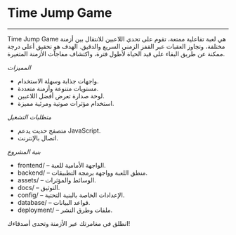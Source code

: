 # Time Jump Game
-----------

Time Jump Game هي لعبة تفاعلية ممتعة، تقوم على تحدي اللاعبين للانتقال بين أزمنة مختلفة، وتجاوز العقبات عبر القفز الزمني السريع والدقيق. الهدف هو تحقيق أعلى درجة ممكنة عن طريق البقاء على قيد الحياة لأطول فترة، واكتشاف مفاجآت الأزمنة المتغيرة.

*المميزات*
- واجهات جذابة وسهلة الاستخدام.
- مستويات متنوعة وأزمنة متعددة.
- لوحة صدارة تعرض أفضل اللاعبين.
- استخدام مؤثرات صوتية ومرئية مميزة.

*متطلبات التشغيل*
- متصفح حديث يدعم JavaScript.
- اتصال بالإنترنت.

*بنية المشروع*
- frontend/ – الواجهة الأمامية للعبة.
- backend/ – منطق اللعبة وواجهة برمجة التطبيقات.
- assets/ – الوسائط والمؤثرات.
- docs/ – التوثيق.
- config/ – الإعدادات الخاصة بالبنية التحتية.
- database/ – قواعد البيانات.
- deployment/ – ملفات وطرق النشر.

انطلق في مغامرتك عبر الأزمنة وتحدى أصدقاءك!
